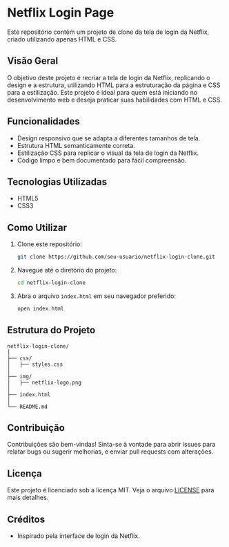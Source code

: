 # Netflix Login Page 

Este repositório contém um projeto de clone da tela de login da Netflix, criado utilizando apenas HTML e CSS.

## Visão Geral

O objetivo deste projeto é recriar a tela de login da Netflix, replicando o design e a estrutura, utilizando HTML para a estruturação da página e CSS para a estilização. Este projeto é ideal para quem está iniciando no desenvolvimento web e deseja praticar suas habilidades com HTML e CSS.

## Funcionalidades

- Design responsivo que se adapta a diferentes tamanhos de tela.
- Estrutura HTML semanticamente correta.
- Estilização CSS para replicar o visual da tela de login da Netflix.
- Código limpo e bem documentado para fácil compreensão.

## Tecnologias Utilizadas

- HTML5
- CSS3

## Como Utilizar

1. Clone este repositório:
   ```bash
   git clone https://github.com/seu-usuario/netflix-login-clone.git
   ```

2. Navegue até o diretório do projeto:
   ```bash
   cd netflix-login-clone
   ```

3. Abra o arquivo `index.html` em seu navegador preferido:
   ```bash
   open index.html
   ```

## Estrutura do Projeto

```
netflix-login-clone/
│
├── css/
│   ├── styles.css
│
├── img/
│   ├── netflix-logo.png
│
├── index.html
│
└── README.md
```

## Contribuição

Contribuições são bem-vindas! Sinta-se à vontade para abrir issues para relatar bugs ou sugerir melhorias, e enviar pull requests com alterações.

## Licença

Este projeto é licenciado sob a licença MIT. Veja o arquivo [LICENSE](LICENSE) para mais detalhes.

## Créditos

- Inspirado pela interface de login da Netflix.

